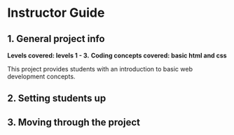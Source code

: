 # Instructor Guide

## 1. General project info
**Levels covered: levels 1 - 3.**
**Coding concepts covered: basic html and css**

This project provides students with an introduction to basic web development concepts.

## 2. Setting students up

## 3. Moving through the project
